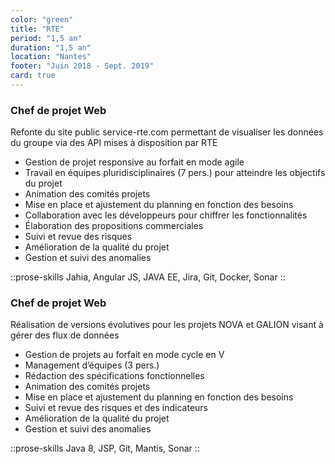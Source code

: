```yaml
---
color: "green"
title: "RTE"
period: "1,5 an"
duration: "1,5 an"
location: "Nantes"
footer: "Juin 2018 - Sept. 2019"
card: true
---
```


### Chef de projet Web

Refonte du site public service-rte.com permettant de visualiser les données du groupe via des API mises à disposition par RTE

- Gestion de projet responsive au forfait en mode agile
- Travail en équipes pluridisciplinaires (7 pers.) pour atteindre les objectifs du projet
- Animation des comités projets
- Mise en place et ajustement du planning en fonction des besoins
- Collaboration avec les développeurs pour chiffrer les fonctionnalités
- Élaboration des propositions commerciales
- Suivi et revue des risques
- Amélioration de la qualité du projet
- Gestion et suivi des anomalies

::prose-skills
Jahia, Angular JS, JAVA EE, Jira, Git, Docker, Sonar
::

### Chef de projet Web

Réalisation de versions évolutives pour les projets NOVA et GALION visant à gérer des flux de données

- Gestion de projets au forfait en mode cycle en V
- Management d’équipes (3 pers.)
- Rédaction des spécifications fonctionnelles
- Animation des comités projets
- Mise en place et ajustement du planning en fonction des besoins
- Suivi et revue des risques et des indicateurs
- Amélioration de la qualité du projet
- Gestion et suivi des anomalies

::prose-skills
Java 8, JSP, Git, Mantis, Sonar
::
